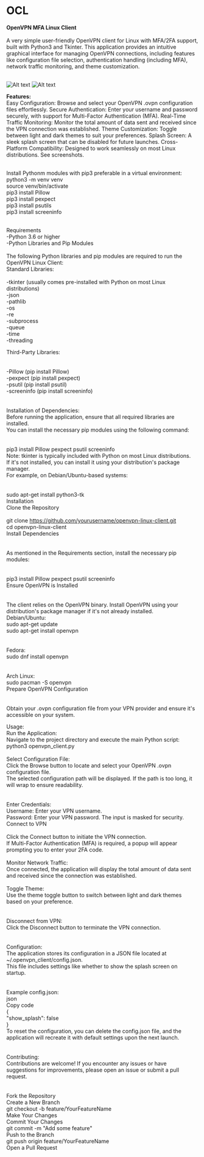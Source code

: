 # OCL

<b>OpenVPN MFA Linux Client</b><br/>
<br/>
A very simple user-friendly OpenVPN client for Linux with MFA/2FA support, built with Python3 and Tkinter. This application provides an intuitive graphical interface for 
managing OpenVPN connections, including features like configuration file selection, authentication handling (including MFA), network traffic monitoring, 
and theme customization.<br/><br/>


![Alt text](https://github.com/bastiaanwilliams/OCL/blob/main/Screenshot2.png)
![Alt text](https://github.com/bastiaanwilliams/OCL/blob/main/Screenshot3.png)


<b>Features:</b><br/>
Easy Configuration: Browse and select your OpenVPN .ovpn configuration files effortlessly.
Secure Authentication: Enter your username and password securely, with support for Multi-Factor Authentication (MFA).
Real-Time Traffic Monitoring: Monitor the total amount of data sent and received since the VPN connection was established.
Theme Customization: Toggle between light and dark themes to suit your preferences.
Splash Screen: A sleek splash screen that can be disabled for future launches.
Cross-Platform Compatibility: Designed to work seamlessly on most Linux distributions.
See screenshots.<br/>
<br/>

Install Pythonm modules with pip3 preferable in a virtual environment:<br/>
python3 -m venv venv<br/>
source venv/bin/activate<br/>
pip3 install Pillow<br/>
pip3 install pexpect<br/>
pip3 install psutils<br/>
pip3 install screeninfo<br/>
<br/>

Requirements<br/>
-Python 3.6 or higher<br/>
-Python Libraries and Pip Modules<br/>
<br/>
The following Python libraries and pip modules are required to run the OpenVPN Linux Client:
<br/>
Standard Libraries:<br/>
<br/>
-tkinter (usually comes pre-installed with Python on most Linux distributions)<br/>
-json<br/>
-pathlib<br/>
-os<br/>
-re<br/>
-subprocess<br/>
-queue<br/>
-time<br/>
-threading<br/>

Third-Party Libraries:<br/><br/>
<br/>
-Pillow (pip install Pillow)<br/>
-pexpect (pip install pexpect)<br/>
-psutil (pip install psutil)<br/>
-screeninfo (pip install screeninfo)<br/>
<br/><br/>
Installation of Dependencies:<br/>
Before running the application, ensure that all required libraries are installed. <br/>
You can install the necessary pip modules using the following command:<br/>
<br/><br/>
pip3 install Pillow pexpect psutil screeninfo<br/>
Note: tkinter is typically included with Python on most Linux distributions. <br/>
If it's not installed, you can install it using your distribution's package manager. <br/>
For example, on Debian/Ubuntu-based systems:<br/>
<br/><br/>
sudo apt-get install python3-tk<br/>
Installation<br/>
Clone the Repository<br/>
<br/>
git clone https://github.com/yourusername/openvpn-linux-client.git<br/>
cd openvpn-linux-client<br/>
Install Dependencies<br/>
<br/><br/>
As mentioned in the Requirements section, install the necessary pip modules:<br/>
<br/><br/>
pip3 install Pillow pexpect psutil screeninfo<br/>
Ensure OpenVPN is Installed<br/>
<br/><br/>
The client relies on the OpenVPN binary. Install OpenVPN using your distribution's package manager if it's not already installed.
<br/>
Debian/Ubuntu:<br/>
sudo apt-get update<br/>
sudo apt-get install openvpn<br/>
<br/><br/>
Fedora:<br/>
sudo dnf install openvpn<br/>
<br/><br/>
Arch Linux:<br/>
sudo pacman -S openvpn<br/>
Prepare OpenVPN Configuration<br/>
<br/><br/>
Obtain your .ovpn configuration file from your VPN provider and ensure it's accessible on your system.

Usage:<br/>
Run the Application:<br/>
Navigate to the project directory and execute the main Python script:<br/>
python3 openvpn_client.py<br/>
<br/>
Select Configuration File:<br/>
Click the Browse button to locate and select your OpenVPN .ovpn configuration file.<br/>
The selected configuration path will be displayed. If the path is too long, it will wrap to ensure readability.<br/>
<br/><br/>
Enter Credentials:<br/>
Username: Enter your VPN username.<br/>
Password: Enter your VPN password. The input is masked for security.<br/>
Connect to VPN<br/>
<br/>
Click the Connect button to initiate the VPN connection.<br/>
If Multi-Factor Authentication (MFA) is required, a popup will appear prompting you to enter your 2FA code.<br/>
<br/>
Monitor Network Traffic:<br/>
Once connected, the application will display the total amount of data sent and received since the connection was established.
<br/><br/>
Toggle Theme:<br/>
Use the theme toggle button to switch between light and dark themes based on your preference.<br/>
<br/><br/>
Disconnect from VPN:<br/>
Click the Disconnect button to terminate the VPN connection.<br/>
<br/><br/>
Configuration:<br/>
The application stores its configuration in a JSON file located at ~/.openvpn_client/config.json. <br/>
This file includes settings like whether to show the splash screen on startup.<br/>
<br/><br/>
Example config.json:<br/>
json<br/>
Copy code<br/>
{<br/>
    "show_splash": false<br/>
}<br/>
To reset the configuration, you can delete the config.json file, and the application will recreate it with default settings upon the next launch.<br/>
<br/><br/>
Contributing:<br/>
Contributions are welcome! If you encounter any issues or have suggestions for improvements, please open an issue or submit a pull request.<br/>
<br/><br/>
Fork the Repository<br/>
Create a New Branch<br/>
git checkout -b feature/YourFeatureName<br/>
Make Your Changes<br/>
Commit Your Changes<br/>
git commit -m "Add some feature"<br/>
Push to the Branch<br/>
git push origin feature/YourFeatureName<br/>
Open a Pull Request<br/>
<br/><br/>


